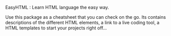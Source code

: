EasyHTML : Learn HTML language the easy way. 

Use this package as a cheatsheet that you can check on the go.
Its contains descriptions of the different HTML elements, a link to a live coding tool, a HTML templates to start your projects right off...
